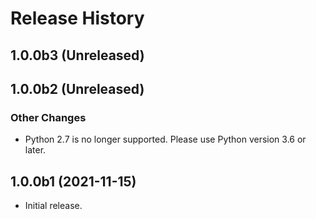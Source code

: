 # Release History

## 1.0.0b3 (Unreleased)

## 1.0.0b2 (Unreleased)

### Other Changes

- Python 2.7 is no longer supported. Please use Python version 3.6 or later.

## 1.0.0b1 (2021-11-15)

- Initial release.
